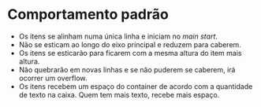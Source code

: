 # Comportamento padrão

- Os itens se alinham numa única linha e iniciam no *main start*.
- Não se esticam ao longo do eixo principal e reduzem para caberem.
- Os itens se esticarão para ficarem com a mesma altura do item mais altura.
- Não quebrarão em novas linhas e se não puderem se caberem, irá ocorrer um overflow.
- Os itens recebem um espaço do container de acordo com a quantidade de texto na caixa. Quem tem mais texto, recebe mais espaço.